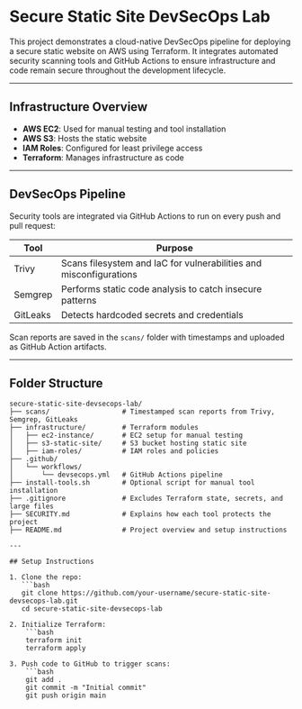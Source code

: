 #  Secure Static Site DevSecOps Lab

This project demonstrates a cloud-native DevSecOps pipeline for deploying a secure static website on AWS using Terraform. It integrates automated security scanning tools and GitHub Actions to ensure infrastructure and code remain secure throughout the development lifecycle.

---

##  Infrastructure Overview

- **AWS EC2**: Used for manual testing and tool installation
- **AWS S3**: Hosts the static website
- **IAM Roles**: Configured for least privilege access
- **Terraform**: Manages infrastructure as code

---

## DevSecOps Pipeline

Security tools are integrated via GitHub Actions to run on every push and pull request:

| Tool      | Purpose                                  |
|-----------|------------------------------------------|
| Trivy     | Scans filesystem and IaC for vulnerabilities and misconfigurations |
| Semgrep   | Performs static code analysis to catch insecure patterns |
| GitLeaks  | Detects hardcoded secrets and credentials |

Scan reports are saved in the `scans/` folder with timestamps and uploaded as GitHub Action artifacts.

---

##  Folder Structure

```text
secure-static-site-devsecops-lab/
├── scans/                  # Timestamped scan reports from Trivy, Semgrep, GitLeaks
├── infrastructure/         # Terraform modules
│   ├── ec2-instance/       # EC2 setup for manual testing
│   ├── s3-static-site/     # S3 bucket hosting static site
│   ├── iam-roles/          # IAM roles and policies
├── .github/
│   └── workflows/
│       └── devsecops.yml   # GitHub Actions pipeline
├── install-tools.sh        # Optional script for manual tool installation
├── .gitignore              # Excludes Terraform state, secrets, and large files
├── SECURITY.md             # Explains how each tool protects the project
├── README.md               # Project overview and setup instructions

---

## Setup Instructions

1. Clone the repo:
   ```bash
   git clone https://github.com/your-username/secure-static-site-devsecops-lab.git
   cd secure-static-site-devsecops-lab

2. Initialize Terraform:
    ```bash
    terraform init
    terraform apply

3. Push code to GitHub to trigger scans:
    ```bash
    git add .
    git commit -m "Initial commit"
    git push origin main
